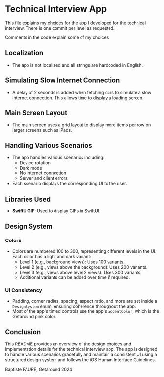# Technical Interview App

This file explains my choices for the app I developed for the technical interview. There is one commit per level as requested.

Comments in the code explain some of my choices.

## Localization
- The app is not localized and all strings are hardcoded in English.

## Simulating Slow Internet Connection
- A delay of 2 seconds is added when fetching cars to simulate a slow internet connection. This allows time to display a loading screen.

## Main Screen Layout
- The main screen uses a grid layout to display more items per row on larger screens such as iPads.

## Handling Various Scenarios
- The app handles various scenarios including:
  - Device rotation
  - Dark mode
  - No internet connection
  - Server and client errors
- Each scenario displays the corresponding UI to the user.

## Libraries Used
- **SwiftUIGIF**: Used to display GIFs in SwiftUI.

## Design System
### Colors
- Colors are numbered 100 to 300, representing different levels in the UI. Each color has a light and dark variant:
  - Level 1 (e.g., background views): Uses 100 variants.
  - Level 2 (e.g., views above the background): Uses 200 variants.
  - Level 3 (e.g., views above level 2 views): Uses 300 variants.
  - Additional variants can be added over time if required.

### UI Consistency
- Padding, corner radius, spacing, aspect ratio, and more are set inside a `DesignSystem` enum, ensuring coherence throughout the app.
- Most of the app's tinted controls use the app's `accentColor`, which is the Getaround pink color.

## Conclusion
This README provides an overview of the design choices and implementation details for the technical interview app. The app is designed to handle various scenarios gracefully and maintain a consistent UI using a structured design system and follows the iOS Human Interface Guidelines.

Baptiste FAURE, Getaround 2024